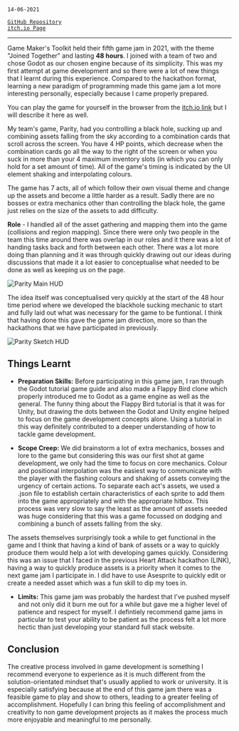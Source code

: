 <!--
title: GMTK 2021 Game Jam - Parity
description: First game jam, with the theme of "Joined Together"
tags: Godot, Asesprite
date: JUNE 2021
slug: GMTKParity
-->

`14-06-2021`

[`GitHub Repository`](https://github.com/ProPablo/parity-GMTK) \
[`itch.io Page`](https://sh-ggy.itch.io/parity)

___

Game Maker's Toolkit held their fifth game jam in 2021, with the theme "Joined Together" and lasting **48 hours**. I joined with a team of two and chose Godot as our chosen engine because of its simplicity. This was my first attempt at game development and so there were a lot of new things that I learnt during this experience. Compared to the hackathon format, learning a new paradigm of programming made this game jam a lot more interesting personally, especially because I came properly prepared. 

You can play the game for yourself in the browser from the [itch.io link](https://sh-ggy.itch.io/parity) but I will describe it here as well.

My team's game, Parity, had you controlling a black hole, sucking up and combining assets falling from the sky according to a combination cards that scroll across the screen. You have 4 HP points, which decrease when the combination cards go all the way to the right of the screen or when you suck in more than your 4 maximum inventory slots (in which you can only hold for a set amount of time). All of the game's timing is indicated by the UI element shaking and interpolating colours. 

The game has 7 acts, all of which follow their own visual theme and change up the assets and become a little harder as a result. Sadly there are no bosses or extra mechanics other than controlling the black hole, the game just relies on the size of the assets to add difficulty. 

**Role** - I handled all of the asset gathering and mapping them into the game (collisions and region mapping). Since there were only two people in the team this time around there was overlap in our roles and it there was a lot of handing tasks back and forth between each other. There was a lot more doing than planning and it was through quickly drawing out our ideas during discussions that made it a lot easier to conceptualise what needed to be done as well as keeping us on the page.   

![Parity Main HUD](/blog/GMTKParity/game.png "game")

The idea itself was conceptualised very quickly at the start of the 48 hour time period where we developed the blackhole sucking mechanic to start and fully laid out what was necessary for the game to be funtional. I think that having done this gave the game jam direction, more so than the hackathons that we have participated in previously. 

![Parity Sketch HUD](/blog/GMTKParity/sketch.png "sketch")

## Things Learnt	
 - **Preparation Skills:** Before participating in this game jam, I ran through the Godot tutorial game guide and also made a Flappy Bird clone which properly introduced me to Godot as a game engine as well as the general. The funny thing about the Flappy Bird tutorial is that it was for Unity, but drawing the dots between the Godot and Unity engine helped to focus on the game development concepts alone. Using a tutorial in this way definitely contributed to a deeper understanding of how to tackle game development.

 - **Scope Creep:** We did brainstorm a lot of extra mechanics, bosses and lore to the game but considering this was our first shot at game development, we only had the time to focus on core mechanics. Colour and positional interpolation was the easiest way to communicate with the player with the flashing colours and shaking of assets conveying the urgency of certain actions. To separate each act's assets, we used a .json file to establish certain characteristics of each sprite to add them into the game appropriately and with the appropriate hitbox. This process was very slow to say the least as the amount of assets needed was huge considering that this was a game focussed on dodging and combining a bunch of assets falling from the sky. 

 The assets themselves surprisingly took a while to get functional in the game and I think that having a kind of bank of assets or a way to quickly produce them would help a lot with developing games quickly. Considering this was an issue that I faced in the previous Heart Attack hackathon (LINK), having a way to quickly produce assets is a priority when it comes to the next game jam I participate in. I did have to use Asesprite to quickly edit or create a needed asset which was a fun skill to dip my toes in.

 - **Limits:** This game jam was probably the hardest that I've pushed myself and not only did it burn me out for a while but gave me a higher level of patience and respect for myself. I defintiely recommend game jams in particular to test your ability to be patient as the process felt a lot more hectic than just developing your standard full stack website. 

## Conclusion
The creative process involved in game development is something I recommend everyone to experience as it is much different from the solution-orientated mindset that's usually applied to work or university. It is especially satisfying because at the end of this game jam there was a feasible game to play and show to others, leading to a greater feeling of accomplishment. Hopefully I can bring this feeling of accomplishment and creativity to non game development projects as it makes the process much more enjoyable and meaningful to me personally.


